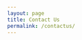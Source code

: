 ```yaml
---
layout: page
title: Contact Us
permalink: /contactus/
---
```



<script type="text/javascript" src="https://app.simplycast.com/?q=forms/getForm&i=114681&type=portable"></script>
